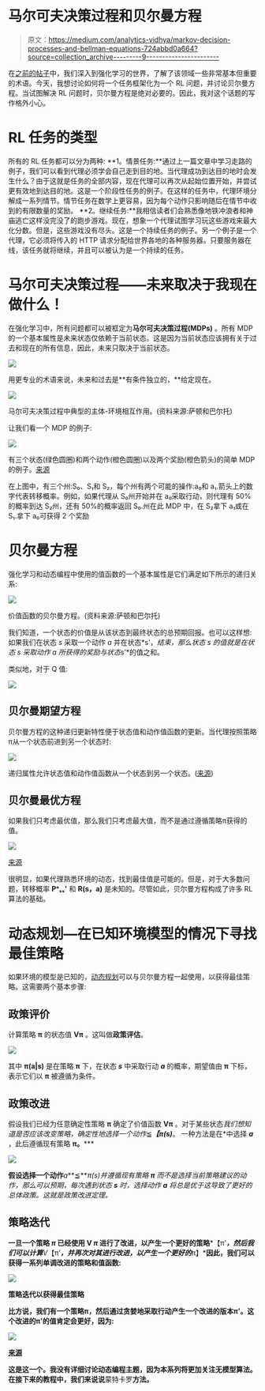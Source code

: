 # 马尔可夫决策过程和贝尔曼方程

> 原文：<https://medium.com/analytics-vidhya/markov-decision-processes-and-bellman-equations-724abbd0a664?source=collection_archive---------9----------------------->

在[之前的帖子](/@theperceptiveagent/reinforcement-learning-machines-learning-by-interacting-with-the-world-64e5862dbf19)中，我们深入到强化学习的世界，了解了该领域一些非常基本但重要的术语。今天，我想讨论如何将一个任务框架化为一个 RL 问题，并讨论贝尔曼方程。当试图解决 RL 问题时，贝尔曼方程是绝对必要的。因此，我对这个话题的写作格外小心。

# RL 任务的类型

所有的 RL 任务都可以分为两种:
**1。情景任务:**通过上一篇文章中学习走路的例子，我们可以看到代理必须学会自己走到目的地。当代理成功到达目的地时会发生什么？由于这就是任务的全部内容，现在代理可以再次从起始位置开始，并尝试更有效地到达目的地。这是一个阶段性任务的例子。在这样的任务中，代理环境分解成一系列情节。情节任务在数学上更容易，因为每个动作只影响随后在情节中收到的有限数量的奖励。
**2。继续任务:**我相信读者们会熟悉像地铁冲浪者和神庙逃亡这样没完没了的跑步游戏。现在，想象一个代理试图学习玩这些游戏来最大化分数。但是，这些游戏没有尽头。这是一个持续任务的例子。另一个例子是一个代理，它必须将传入的 HTTP 请求分配给世界各地的各种服务器。只要服务器在线，该任务就将继续，并且可以被认为是一个持续的任务。

# 马尔可夫决策过程——未来取决于我现在做什么！

在强化学习中，所有问题都可以被框定为**马尔可夫决策过程(MDPs)** 。所有 MDP 的一个基本属性是未来状态仅依赖于当前状态。这是因为当前状态应该拥有关于过去和现在的所有信息，因此，未来只取决于当前状态。

![](img/1c70dd33798890eeceaa54121cca488d.png)

用更专业的术语来说，未来和过去是**有条件独立的，**给定现在。

![](img/30d1f5fa348cb0049ecdd5d754982f9c.png)

马尔可夫决策过程中典型的主体-环境相互作用。(资料来源:萨顿和巴尔托)

让我们看一个 MDP 的例子:

![](img/86f93fd3138b44ee2ce43229df798963.png)

有三个状态(绿色圆圈)和两个动作(橙色圆圈)以及两个奖励(橙色箭头)的简单 MDP 的例子。[来源](https://en.wikipedia.org/wiki/Markov_decision_process)

在上图中，有三个州:S₀、S₁和 S₂，每个州有两个可能的操作:a₀和 a₁.箭头上的数字代表转移概率。例如，如果代理从 S₀州开始并在 a₀采取行动，则代理有 50%的概率到达 S₂州，还有 50%的概率返回 S₀.州在此 MDP 中，在 S₂拿下 a₁或在 S₁.拿下 a₀可获得 2 个奖励

# 贝尔曼方程

强化学习和动态编程中使用的值函数的一个基本属性是它们满足如下所示的递归关系:

![](img/8d7d5c815a0cf6efc0f6e64244af86b4.png)

价值函数的贝尔曼方程。(资料来源:萨顿和巴尔托)

我们知道，一个状态的价值是从该状态到最终状态的总预期回报。也可以这样想:如果我们在状态 *s* 采取一个动作 *a* 并在状态*s’，*结束，那么状态 *s* 的值就是在状态 *s* 采取动作 *a* 所获得的奖励与状态*s’*的值之和。

类似地，对于 Q 值:

![](img/d5f50257ea204e8faf42de8a658ec3bf.png)

## 贝尔曼期望方程

贝尔曼方程的这种递归更新特性便于状态值和动作值函数的更新。当代理按照策略π从一个状态前进到另一个状态时:

![](img/3c092c741d7857d07758e05c9c6774d2.png)

递归属性允许状态值和动作值函数从一个状态到另一个状态。([来源](https://lilianweng.github.io/lil-log/2018/02/19/a-long-peek-into-reinforcement-learning.html#key-concepts))

## 贝尔曼最优方程

如果我们只考虑最优值，那么我们只考虑最大值，而不是通过遵循策略π获得的值。

![](img/e45a05071cd88fc08a008169c08177b8.png)

[来源](https://lilianweng.github.io/lil-log/2018/02/19/a-long-peek-into-reinforcement-learning.html#key-concepts)

很明显，如果代理熟悉环境的动态，找到最佳值是可能的。但是，对于大多数问题，转移概率 **Pᵃₛₛ'** 和 **R(s，a)** 是未知的。尽管如此，贝尔曼方程构成了许多 RL 算法的基础。

# 动态规划—在已知环境模型的情况下寻找最佳策略

如果环境的模型是已知的，[动态规划](https://en.wikipedia.org/wiki/Dynamic_programming)可以与贝尔曼方程一起使用，以获得最佳策略。这需要两个基本步骤:

## 政策评价

计算策略 **π** 的状态值 **Vπ** 。这叫做**政策评估**。

![](img/38aff048923829fd3b62500c3959320f.png)

其中 **π(a|s)** 是在策略 **π** 下，在状态 ***s*** 中采取行动 ***a*** 的概率，期望值由 **π** 下标，表示它们以 **π** 被遵循为条件。

## 政策改进

假设我们已经为任意确定性策略 **π** 确定了价值函数 **Vπ** 。对于某些状态*我们想知道是否应该改变策略，确定性地选择一个动作*≦***【π(s)***。
一种方法是在*中选择 ***a*** ，此后遵循现有策略 **π。*****

**![](img/2f731943722a39d7f3d64eacae17ce65.png)**

**假设选择一个动作***a***≦***π(s)***并遵循现有策略 ***π*** 而不是选择当前策略建议的动作，那么可以预期，每次遇到状态 ***s*** 时，选择动作 ***a*** 将总是优于这导致了更好的总体政策。这就是*政策改进定理*。**

## **策略迭代**

**一旦一个策略 ***π*** 已经使用 **V *π*** 进行了改进，以产生一个更好的策略***【π’***，然后我们可以计算**V*【π’***，并再次对其进行改进，以产生一个更好的***π】***因此，我们可以获得一系列单调改进的策略和值函数:**

**![](img/b8298bac5ba0158f8f5f0c8051af433e.png)**

**策略迭代以获得最佳策略**

**比方说，我们有一个策略π，然后通过贪婪地采取行动产生一个改进的版本π’。这个改进的π’的值肯定会更好，因为:**

**![](img/361e10eed33ccee2cc8a4299f5063ddf.png)**

**[来源](https://lilianweng.github.io/lil-log/2018/02/19/a-long-peek-into-reinforcement-learning.html#key-concepts)**

**这是这一个。我没有详细讨论动态编程主题，因为本系列将更加关注无模型算法。
在接下来的教程中，我们来说说**蒙特卡罗**方法。**